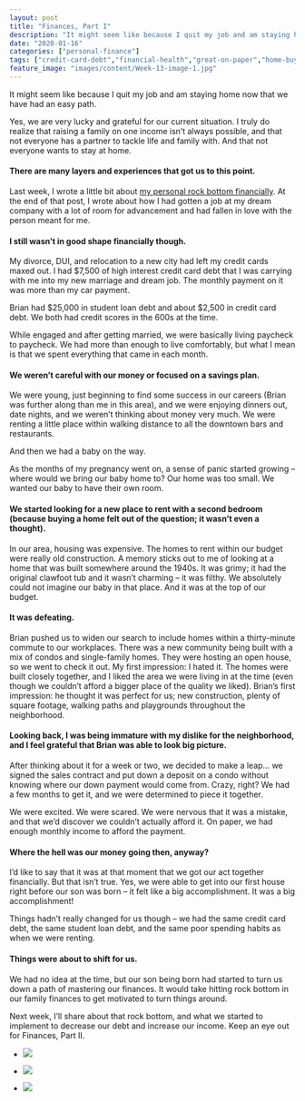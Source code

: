 ```yaml
---
layout: post
title: "Finances, Part I"
description: "It might seem like because I quit my job and am staying home now that we have had an easy path. Yes, we are very lucky and grateful for our current situation. I truly do realize that raising a family"
date: "2020-01-16"
categories: ["personal-finance"]
tags: ["credit-card-debt","financial-health","great-on-paper","home-buying-process","new-home","personal-finances","starting-a-family"]
feature_image: "images/content/Week-13-image-1.jpg"
---
```


It might seem like because I quit my job and am staying home now that we have had an easy path.

Yes, we are very lucky and grateful for our current situation. I truly do realize that raising a family on one income isn’t always possible, and that not everyone has a partner to tackle life and family with. And that not everyone wants to stay at home.

#### **There are many layers and experiences that got us to this point.**

Last week, I wrote a little bit about [my personal rock bottom financially](https://greatonpaper.com/youre-not-stuck/). At the end of that post, I wrote about how I had gotten a job at my dream company with a lot of room for advancement and had fallen in love with the person meant for me.

#### **I still wasn’t in good shape financially though.**

My divorce, DUI, and relocation to a new city had left my credit cards maxed out. I had $7,500 of high interest credit card debt that I was carrying with me into my new marriage and dream job. The monthly payment on it was more than my car payment.

Brian had $25,000 in student loan debt and about $2,500 in credit card debt. We both had credit scores in the 600s at the time.

While engaged and after getting married, we were basically living paycheck to paycheck. We had more than enough to live comfortably, but what I mean is that we spent everything that came in each month.

#### **We weren’t careful with our money or focused on a savings plan.**

We were young, just beginning to find some success in our careers (Brian was further along than me in this area), and we were enjoying dinners out, date nights, and we weren’t thinking about money very much. We were renting a little place within walking distance to all the downtown bars and restaurants.

And then we had a baby on the way.

As the months of my pregnancy went on, a sense of panic started growing – where would we bring our baby home to? Our home was too small. We wanted our baby to have their own room.  

#### **We started looking for a new place to rent with a second bedroom (because buying a home felt out of the question; it wasn’t even a thought).**

In our area, housing was expensive. The homes to rent within our budget were really old construction. A memory sticks out to me of looking at a home that was built somewhere around the 1940s. It was grimy; it had the original clawfoot tub and it wasn’t charming – it was filthy. We absolutely could not imagine our baby in that place. And it was at the top of our budget.

#### **It was defeating.**

Brian pushed us to widen our search to include homes within a thirty-minute commute to our workplaces. There was a new community being built with a mix of condos and single-family homes. They were hosting an open house, so we went to check it out. My first impression: I hated it. The homes were built closely together, and I liked the area we were living in at the time (even though we couldn’t afford a bigger place of the quality we liked). Brian’s first impression: he thought it was perfect for us; new construction, plenty of square footage, walking paths and playgrounds throughout the neighborhood.

#### **Looking back, I was being immature with my dislike for the neighborhood, and I feel grateful that Brian was able to look big picture.**

After thinking about it for a week or two, we decided to make a leap… we signed the sales contract and put down a deposit on a condo without knowing where our down payment would come from. Crazy, right? We had a few months to get it, and we were determined to piece it together.

We were excited. We were scared. We were nervous that it was a mistake, and that we’d discover we couldn’t actually afford it. On paper, we had enough monthly income to afford the payment.

#### **Where the hell was our money going then, anyway?**

I’d like to say that it was at that moment that we got our act together financially. But that isn’t true. Yes, we were able to get into our first house right before our son was born – it felt like a big accomplishment. It was a big accomplishment!

Things hadn’t really changed for us though – we had the same credit card debt, the same student loan debt, and the same poor spending habits as when we were renting.

#### **Things were about to shift for us.**

We had no idea at the time, but our son being born had started to turn us down a path of mastering our finances. It would take hitting rock bottom in our family finances to get motivated to turn things around.

Next week, I’ll share about that rock bottom, and what we started to implement to decrease our debt and increase our income. Keep an eye out for Finances, Part II.

- ![](images/Avery-ultrasound.jpg)
    
- ![](images/Our-first-house-Brian-1.jpg)
    
- ![](images/Our-first-house-with-Avery-in-the-belly-1-1024x577.jpg)
